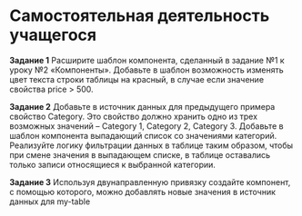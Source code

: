 # Самостоятельная деятельность учащегося

**Задание 1**
Расширите шаблон компонента, сделанный в задание №1 к уроку №2 «Компоненты».
Добавьте в шаблон возможность изменять цвет текста строки таблицы на красный, в случае
если значение свойства price > 500.

**Задание 2**
Добавьте в источник данных для предыдущего примера свойство Category. Это свойство
должно хранить одно из трех возможных значений – Category 1, Category 2, Category 3.
Добавьте в шаблон компонента выпадающий список со значениями категорий. Реализуйте
логику фильтрации данных в таблице таким образом, чтобы при смене значения в
выпадающем списке, в таблице оставались только записи относящиеся к выбранной категории.

**Задание 3**
Используя двунаправленную привязку создайте компонент, с помощью которого, можно
добавлять новые значения в источник данных для my-table

